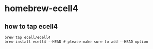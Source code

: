 homebrew-ecell4
===============

## how to tap ecell4

```shell
brew tap ecell/ecell4
brew install ecell4 --HEAD # please make sure to add --HEAD option 
```
